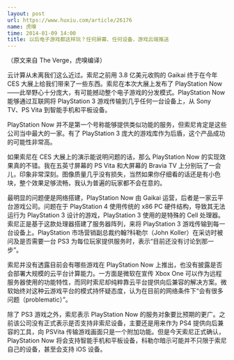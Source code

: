 ```yaml
---
layout: post
url: https://www.huxiu.com/article/26176
name: 虎嗅
time: 2014-01-09 14:00
title: 以后电子游戏都这样玩？任何屏幕、任何设备，游戏云端推送
---
```

（原文来自 The Verge，虎嗅编译）

云计算从未离我们这么近过。索尼之前用 3.8 亿美元收购的 Gaikai 终于在今年 CES 大展上给我们带来了一些东西。索尼在本次大展上发布了 PlayStation Now——此举野心十分庞大，有可能撼动整个电子游戏的分发模式。PlayStation Now 能够通过互联网将 PlayStation 3 游戏传输到几乎任何一台设备上，从 Sony TV、PS Vita 到智能手机和平板设备。

PlayStation Now 并不是第一个号称能够提供类似功能的服务，但索尼肯定是这些公司当中最大的一家。有了 PlayStation 3 庞大的游戏库作为后盾，这个产品成功的可能性非常高。

如果索尼在 CES 大展上的演示能说明问题的话，那么 PlayStation Now 的实现效果真的不错。我在五英寸屏幕的 PS Vita 和大屏幕的 Bravia TV 上分别玩了一会儿，印象非常深刻。图像质量几乎没有损失，当然如果你仔细看的话还是有小色块，整个效果足够流畅，我认为普遍的玩家都不会在意的。

最明显的问题便是网络搭建，PlayStation Now 由 Gaikai 运营，后者是一家云平台游戏公司。问题在于 PlayStation 4 使用传统的 x86 PC 硬件结构，导致其无法运行为 PlayStation 3 设计的游戏，PlayStation 3 使用的是特殊的 Cell 处理器。索尼正是基于这款处理器搭建了服务器阵列，来将 PlayStation 3 游戏传输到每一台设备上。PlayStation 市场营销副总裁约翰?科勒尔（John Koller）在采访时被问及是否需要一台 PS3 为每位玩家提供服务时，表示“目前还没有讨论到那一步”。

索尼并没有透露目前会有哪些游戏在 PlayStation Now 上推出，也没有披露是否会部署大规模的云平台计算能力。一方面是微软在宣传 Xbox One 可以作为远程服务器使用的功能特性，而同时索尼却纯粹靠云平台提供向后兼容的解决方案。微软始终对这种云游戏平台的模式持怀疑态度，认为在目前的网络条件下“会有很多问题（problematic）”。

除了 PS3 游戏之外，索尼表示 PlayStation Now 的服务对象要比预期的更广。之前该公司没有正式表示是否支持非索尼设备，主要还是用来作为 PS4 提供向后兼容的工具，向 PSVita 传输游戏画面只是一个附加功能。但是今天索尼正式确认，PlayStation Now 将会支持智能手机和平板设备，科勒尔暗示可能并不只限于索尼自己的设备，甚至会支持 iOS 设备。

